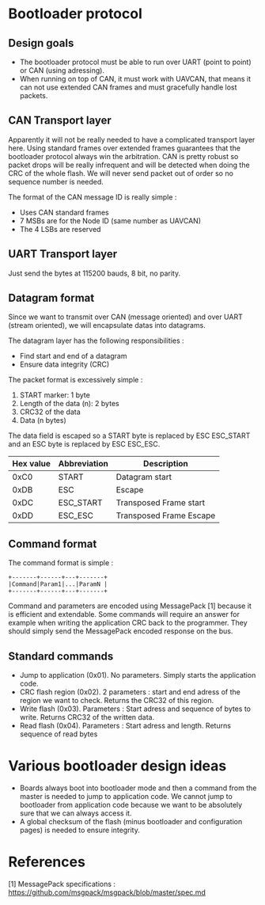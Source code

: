# Bootloader protocol

## Design goals

* The bootloader protocol must be able to run over UART (point to point) or CAN (using adressing).
* When running on top of CAN, it must work with UAVCAN, that means it can not use extended CAN frames and must gracefully handle lost packets.

## CAN Transport layer
Apparently it will not be really needed to have a complicated transport layer here.
Using standard frames over extended frames guarantees that the bootloader protocol always win the arbitration.
CAN is pretty robust so packet drops will be really infrequent and will be detected when doing the CRC of the whole flash.
We will never send packet out of order so no sequence number is needed.

The format of the CAN message ID is really simple :

* Uses CAN standard frames
* 7 MSBs are for the Node ID (same number as UAVCAN)
* The 4 LSBs are reserved

## UART Transport layer
Just send the bytes at 115200 bauds, 8 bit, no parity.

## Datagram format
Since we want to transmit over CAN (message oriented) and over UART (stream oriented), we will encapsulate datas into datagrams.

The datagram layer has the following responsibilities :
* Find start and end of a datagram
* Ensure data integrity (CRC)

The packet format is excessively simple :

1. START marker: 1 byte
2. Length of the data (n): 2 bytes
3. CRC32 of the data
3. Data (n bytes)

The data field is escaped so a START byte is replaced by ESC ESC_START and an ESC byte is replaced by ESC ESC_ESC.

| Hex value | Abbreviation | Description
|-----------|--------------|------------
| 0xC0      | START        | Datagram start
| 0xDB      | ESC          | Escape
| 0xDC      | ESC_START    | Transposed Frame start
| 0xDD      | ESC_ESC      | Transposed Frame Escape

## Command format

The command format is simple :

    +-------+------+---+-------+
    |Command|Param1|...|ParamN |
    +-------+------+---+-------+

Command and parameters are encoded using MessagePack [1] because it is efficient and extendable.
Some commands will require an answer for example when writing the application CRC back to the programmer.
They should simply send the MessagePack encoded response on the bus.

## Standard commands

* Jump to application (0x01). No parameters. Simply starts the application code.
* CRC flash region (0x02). 2 parameters : start and end adress of the region we want to check. Returns the CRC32 of this region.
* Write flash (0x03). Parameters : Start adress and sequence of bytes to write. Returns CRC32 of the written data.
* Read flash (0x04). Parameters : Start adress and length. Returns sequence of read bytes



# Various bootloader design ideas
* Boards always boot into bootloader mode and then a command from the master is needed to jump to application code. We cannot jump to bootloader from application code because we want to be absolutely sure that we can always access it.
* A global checksum of the flash (minus bootloader and configuration pages) is needed to ensure integrity.

# References
[1] MessagePack specifications : https://github.com/msgpack/msgpack/blob/master/spec.md

